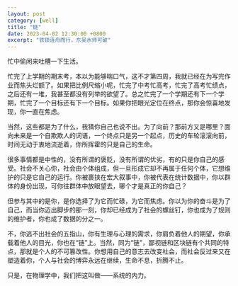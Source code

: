 ```yaml
---
layout: post
category: [well]
title: "链"
date: 2023-04-02 12:30:00 +0800
excerpt: "铁锁连舟而行，东吴水师可破"
---
```


忙中偷闲来吐槽一下生活。

忙完了上学期的期末考，本以为能够喘口气，这不才第四周，我就已经在为写完作业而焦头烂额了。如果把比例尺缩小呢，忙完了中考忙高考，忙完了高考忙绩点，之后还有一堆，我甚至都没有列举的欲望了。总之忙完了一个学期还有下一个学期，忙完了一个目标还有下一个目标。如果你把眼光定位在终点，那你会惊喜地发现，你一直在焦虑。

当然，这些都是为了什么，我猜你自己也说不出。为了向前？那前方又是哪里？面向未来是一个自欺欺人的词语，一个终点只是另一个起点，历史的车轮滚滚向前，时间无动于衷地流逝着，你所挥霍的只是自己的生命。

很多事情都是中性的，没有所谓的褒贬，没有所谓的优劣，有的只是你自己的感受。社会不关心你，社会由个体组成，但一旦形成它却不再属于任何个体，它想维护的只是它自己的运行。你被裹挟在宏大叙事中，你被代表在统计数据中，你以群体的身份出现，可你往群体中放眼望去，哪个才是真正的你自己？

但参与其中的是你，是你选择了为它而忙碌，为它而焦虑。你以为你的奋斗是为了自己，而当你迈出脚步的那一刻，你却已经成为了社会的螺丝钉，你也成为了规则的维护者，你也成了数据的分之一。

不，你逃不出社会的五指山，你有生理与心理的需求，你肩负着他人的期望，你承载着他人的目光，你也在“链”上。当然，同为“链”，鄙视链和区块链有个共同的特点，那就是个人的不可篡改性。你想用自己的意志去改变社会，而社会反过来又在塑造着你，个人与社会的博弈永远在继续，生命不息，折腾不止。

只是，在物理学中，我们把这叫做——系统的内力。
